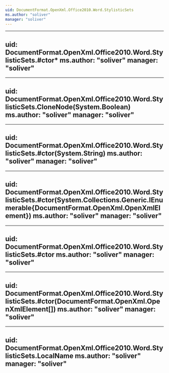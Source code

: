 ```yaml
---
uid: DocumentFormat.OpenXml.Office2010.Word.StylisticSets
ms.author: "soliver"
manager: "soliver"
---
```


---
uid: DocumentFormat.OpenXml.Office2010.Word.StylisticSets.#ctor*
ms.author: "soliver"
manager: "soliver"
---

---
uid: DocumentFormat.OpenXml.Office2010.Word.StylisticSets.CloneNode(System.Boolean)
ms.author: "soliver"
manager: "soliver"
---

---
uid: DocumentFormat.OpenXml.Office2010.Word.StylisticSets.#ctor(System.String)
ms.author: "soliver"
manager: "soliver"
---

---
uid: DocumentFormat.OpenXml.Office2010.Word.StylisticSets.#ctor(System.Collections.Generic.IEnumerable{DocumentFormat.OpenXml.OpenXmlElement})
ms.author: "soliver"
manager: "soliver"
---

---
uid: DocumentFormat.OpenXml.Office2010.Word.StylisticSets.#ctor
ms.author: "soliver"
manager: "soliver"
---

---
uid: DocumentFormat.OpenXml.Office2010.Word.StylisticSets.#ctor(DocumentFormat.OpenXml.OpenXmlElement[])
ms.author: "soliver"
manager: "soliver"
---

---
uid: DocumentFormat.OpenXml.Office2010.Word.StylisticSets.LocalName
ms.author: "soliver"
manager: "soliver"
---

